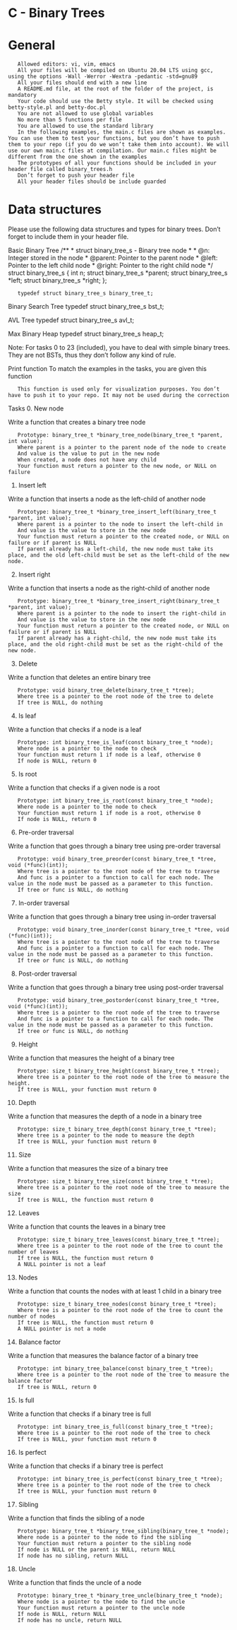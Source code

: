 # C - Binary Trees

# General
       Allowed editors: vi, vim, emacs
       All your files will be compiled on Ubuntu 20.04 LTS using gcc, using the options -Wall -Werror -Wextra -pedantic -std=gnu89
       All your files should end with a new line
       A README.md file, at the root of the folder of the project, is mandatory
       Your code should use the Betty style. It will be checked using betty-style.pl and betty-doc.pl
       You are not allowed to use global variables
       No more than 5 functions per file
       You are allowed to use the standard library
       In the following examples, the main.c files are shown as examples. You can use them to test your functions, but you don’t have to push them to your repo (if you do we won’t take them into account). We will use our own main.c files at compilation. Our main.c files might be different from the one shown in the examples
       The prototypes of all your functions should be included in your header file called binary_trees.h
       Don’t forget to push your header file
       All your header files should be include guarded

# Data structures
Please use the following data structures and types for binary trees. Don’t forget to include them in your header file.

Basic Binary Tree
       /**
       * struct binary_tree_s - Binary tree node
       *
       * @n: Integer stored in the node
       * @parent: Pointer to the parent node
       * @left: Pointer to the left child node
       * @right: Pointer to the right child node
       */
       struct binary_tree_s
       {
       int n;
       struct binary_tree_s *parent;
       struct binary_tree_s *left;
       struct binary_tree_s *right;
       };

       typedef struct binary_tree_s binary_tree_t;

Binary Search Tree
       typedef struct binary_tree_s bst_t;

AVL Tree
       typedef struct binary_tree_s avl_t;

Max Binary Heap
       typedef struct binary_tree_s heap_t;

Note: For tasks 0 to 23 (included), you have to deal with simple binary trees. They are not BSTs, thus they don’t follow any kind of rule.

Print function
       To match the examples in the tasks, you are given this function

       This function is used only for visualization purposes. You don’t have to push it to your repo. It may not be used during the correction

Tasks
0. New node

Write a function that creates a binary tree node

       Prototype: binary_tree_t *binary_tree_node(binary_tree_t *parent, int value);
       Where parent is a pointer to the parent node of the node to create
       And value is the value to put in the new node
       When created, a node does not have any child
       Your function must return a pointer to the new node, or NULL on failure



1. Insert left

Write a function that inserts a node as the left-child of another node

       Prototype: binary_tree_t *binary_tree_insert_left(binary_tree_t *parent, int value);
       Where parent is a pointer to the node to insert the left-child in
       And value is the value to store in the new node
       Your function must return a pointer to the created node, or NULL on failure or if parent is NULL
       If parent already has a left-child, the new node must take its place, and the old left-child must be set as the left-child of the new node.



2. Insert right

Write a function that inserts a node as the right-child of another node

       Prototype: binary_tree_t *binary_tree_insert_right(binary_tree_t *parent, int value);
       Where parent is a pointer to the node to insert the right-child in
       And value is the value to store in the new node
       Your function must return a pointer to the created node, or NULL on failure or if parent is NULL
       If parent already has a right-child, the new node must take its place, and the old right-child must be set as the right-child of the new node.



3. Delete

Write a function that deletes an entire binary tree

       Prototype: void binary_tree_delete(binary_tree_t *tree);
       Where tree is a pointer to the root node of the tree to delete
       If tree is NULL, do nothing



4. Is leaf

Write a function that checks if a node is a leaf

       Prototype: int binary_tree_is_leaf(const binary_tree_t *node);
       Where node is a pointer to the node to check
       Your function must return 1 if node is a leaf, otherwise 0
       If node is NULL, return 0



5. Is root

Write a function that checks if a given node is a root

       Prototype: int binary_tree_is_root(const binary_tree_t *node);
       Where node is a pointer to the node to check
       Your function must return 1 if node is a root, otherwise 0
       If node is NULL, return 0



6. Pre-order traversal

Write a function that goes through a binary tree using pre-order traversal

       Prototype: void binary_tree_preorder(const binary_tree_t *tree, void (*func)(int));
       Where tree is a pointer to the root node of the tree to traverse
       And func is a pointer to a function to call for each node. The value in the node must be passed as a parameter to this function.
       If tree or func is NULL, do nothing



7. In-order traversal

Write a function that goes through a binary tree using in-order traversal

       Prototype: void binary_tree_inorder(const binary_tree_t *tree, void (*func)(int));
       Where tree is a pointer to the root node of the tree to traverse
       And func is a pointer to a function to call for each node. The value in the node must be passed as a parameter to this function.
       If tree or func is NULL, do nothing



8. Post-order traversal

Write a function that goes through a binary tree using post-order traversal

       Prototype: void binary_tree_postorder(const binary_tree_t *tree, void (*func)(int));
       Where tree is a pointer to the root node of the tree to traverse
       And func is a pointer to a function to call for each node. The value in the node must be passed as a parameter to this function.
       If tree or func is NULL, do nothing



9. Height

Write a function that measures the height of a binary tree

       Prototype: size_t binary_tree_height(const binary_tree_t *tree);
       Where tree is a pointer to the root node of the tree to measure the height.
       If tree is NULL, your function must return 0



10. Depth

Write a function that measures the depth of a node in a binary tree

       Prototype: size_t binary_tree_depth(const binary_tree_t *tree);
       Where tree is a pointer to the node to measure the depth
       If tree is NULL, your function must return 0



11. Size

Write a function that measures the size of a binary tree

       Prototype: size_t binary_tree_size(const binary_tree_t *tree);
       Where tree is a pointer to the root node of the tree to measure the size
       If tree is NULL, the function must return 0



12. Leaves

Write a function that counts the leaves in a binary tree

       Prototype: size_t binary_tree_leaves(const binary_tree_t *tree);
       Where tree is a pointer to the root node of the tree to count the number of leaves
       If tree is NULL, the function must return 0
       A NULL pointer is not a leaf



13. Nodes

Write a function that counts the nodes with at least 1 child in a binary tree

       Prototype: size_t binary_tree_nodes(const binary_tree_t *tree);
       Where tree is a pointer to the root node of the tree to count the number of nodes
       If tree is NULL, the function must return 0
       A NULL pointer is not a node



14. Balance factor

Write a function that measures the balance factor of a binary tree

       Prototype: int binary_tree_balance(const binary_tree_t *tree);
       Where tree is a pointer to the root node of the tree to measure the balance factor
       If tree is NULL, return 0



15. Is full

Write a function that checks if a binary tree is full

       Prototype: int binary_tree_is_full(const binary_tree_t *tree);
       Where tree is a pointer to the root node of the tree to check
       If tree is NULL, your function must return 0



16. Is perfect

Write a function that checks if a binary tree is perfect

       Prototype: int binary_tree_is_perfect(const binary_tree_t *tree);
       Where tree is a pointer to the root node of the tree to check
       If tree is NULL, your function must return 0



17. Sibling

Write a function that finds the sibling of a node

       Prototype: binary_tree_t *binary_tree_sibling(binary_tree_t *node);
       Where node is a pointer to the node to find the sibling
       Your function must return a pointer to the sibling node
       If node is NULL or the parent is NULL, return NULL
       If node has no sibling, return NULL



18. Uncle

Write a function that finds the uncle of a node

       Prototype: binary_tree_t *binary_tree_uncle(binary_tree_t *node);
       Where node is a pointer to the node to find the uncle
       Your function must return a pointer to the uncle node
       If node is NULL, return NULL
       If node has no uncle, return NULL
       